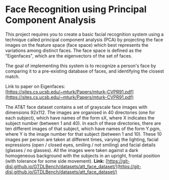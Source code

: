# Face Recognition using Principal Component Analysis

This project requires you to create a basic facial recognition system using a technique called principal component analysis (PCA)
by projecting the face images on the feature space (face space) which best represents the variations among distinct faces. The face space is defined as the
“Eigenfaces", which are the eigenvectors of the set of faces.

The goal of implementing this system is to recognize a person's face by comparing it to a pre-existing database of faces, and identifying the closest match.

Link to paper on Eigenfaces: [https://sites.cs.ucsb.edu/~mturk/Papers/mturk-CVPR91.pdf](https://sites.cs.ucsb.edu/~mturk/Papers/mturk-CVPR91.pdf)

The AT&T face dataset contains a set of grayscale face images with dimensions 92x112. The images are organised in 40 directories (one for each subject), which have names of the form sX, where X indicates the subject number (between 1 and 40). In each of these directories, there are ten different images of that subject, which have names of the form Y.pgm, where Y is the image number for that subject (between 1 and 10). These 10 images per person are taken at different times, varying the lighting, facial expressions (open / closed eyes, smiling / not smiling) and facial details (glasses / no glasses). All the images were taken against a dark homogeneous background with the subjects in an upright, frontal position (with tolerance for some side movement). <b>Link:</b> [https://git-disl.github.io/GTDLBench/datasets/att_face_dataset/](https://git-disl.github.io/GTDLBench/datasets/att_face_dataset/)
